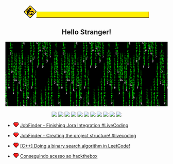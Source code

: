 <p align="center"><img src="/assets/constructor.gif" /><img src="/assets/underconstruction.gif" /></p>

<h2 align="center">Hello Stranger!</h2>

<p align="center"><img src="/assets/matrixcode.gif" /></p>

<p align="center">
    <img src="https://img.shields.io/static/v1?label=%20&message=%20&color=007700&style=for-the-badge" />
    <img src="https://img.shields.io/static/v1?label=%20&message=%20&color=008800&style=for-the-badge" />
    <img src="https://img.shields.io/static/v1?label=%20&message=%20&color=009900&style=for-the-badge" />
    <img src="https://img.shields.io/static/v1?label=%20&message=%20&color=00aa00&style=for-the-badge" />
    <img src="https://img.shields.io/static/v1?label=%20&message=%20&color=00bb00&style=for-the-badge" />
    <a href="https://www.youtube.com/@rcovery"><img src="https://img.shields.io/static/v1?label=%20&message=Check%20out%20my%20latest%20videos!&color=00cc00&style=for-the-badge"/></a>
    <img src="https://img.shields.io/static/v1?label=%20&message=%20&color=00bb00&style=for-the-badge" />
    <img src="https://img.shields.io/static/v1?label=%20&message=%20&color=00aa00&style=for-the-badge" />
    <img src="https://img.shields.io/static/v1?label=%20&message=%20&color=009900&style=for-the-badge" />
    <img src="https://img.shields.io/static/v1?label=%20&message=%20&color=008800&style=for-the-badge" />
    <img src="https://img.shields.io/static/v1?label=%20&message=%20&color=007700&style=for-the-badge" />
</p>

<!-- YOUTUBE:START -->
 * <img src='/assets/tiny_heart.gif' /> [JobFinder - Finishing Jora Integration #LiveCoding](https://www.youtube.com/watch?v=6u86J3-AAhY) 

 * <img src='/assets/tiny_heart.gif' /> [JobFinder - Creating the project structure! #livecoding](https://www.youtube.com/watch?v=Eo_32t8ORBg) 

 * <img src='/assets/tiny_heart.gif' /> [[C++] Doing a binary search algorithm in LeetCode!](https://www.youtube.com/watch?v=BimGRxT6U_4) 

 * <img src='/assets/tiny_heart.gif' /> [Conseguindo acesso ao hackthebox](https://www.youtube.com/watch?v=MCqIKDEmogM) 
<!-- YOUTUBE:END -->
